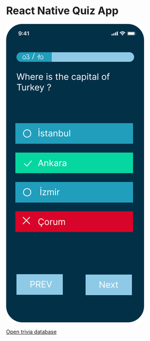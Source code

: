# React Native Quiz App

![Design preview for quiz app](./design/Quiz%20Screen.png)

[Open trivia database](https://opentdb.com/)
